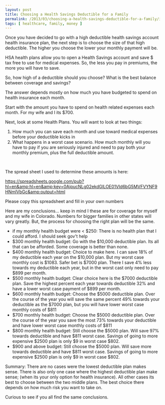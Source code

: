 ```yaml
---
layout: post
title: Choosing a Health Savings Deductible for a Family 
permalink: /2013/03/choosing-a-health-savings-deductible-for-a-family/index.html
tags: [ healthcare, family, money ]
---
```


Once you have decided to go with a high deductible health savings account health insurance plan, the next step is to choose the size of that high deductible. The higher you choose the lower your monthly payment will be.

HSA health plans allow you to open a Health Savings account and save $ tax free to use for medical expenses. So, the less you pay in premiums, the more you will have to save.

So, how high of a deductible should you choose? What is the best balance between coverage and savings?

The answer depends mostly on how much you have budgeted to spend on health insurance each month.

Start with the amount you have to spend on health related expenses each month. For my wife and I its $700.

Next, look at some Health Plans. You will want to look at two things:
<ol>
	<li>How much you can save each month and use toward medical expenses before your deductible kicks in</li>
	<li>What happens in a worst case scenario. How much monthly will you have to pay if you are seriously injured and need to pay both your monthly premium, plus the full deductible amount.</li>
</ol>
&nbsp;

The spread sheet I used to determine these amounts is here:

<a href="https://spreadsheets.google.com/pub?hl=en&amp;hl=en&amp;key=0AipucNLg02ekdGlLOE01Vld6bG5MVFVYNF9HNmlVbGc&amp;output=html">https://spreadsheets.google.com/pub?hl=en&amp;hl=en&amp;key=0AipucNLg02ekdGlLOE01Vld6bG5MVFVYNF9HNmlVbGc&amp;output=html</a>

Please copy this spreadsheet and fill in your own numbers

Here are my conclusions... keep in mind I these are for coverage for myself and my wife in Colorado. Numbers for bigger families in other states will vary greatly. But, the process for choosing the right plan will be the same.
<ul>
	<li>if my monthly health budget were &lt; $250: There is no health plan that I could afford. I should seek gov't help</li>
	<li>$300 monthly health budget: Go with the $10,000 deductible plan. Its all that can be afforded. Some coverage is better than none.</li>
	<li>$400 monthly health budget: Choice to make here. I can save 18% of my deductible each year on the $10,000 plan. But my worst case monthly cost is $1083. Safer bet is $7000 plan. There I save 4% less towards my deductible each year, but in the worst cast only need to pay $899 per month.</li>
	<li>$500 monthly health budget: Clear choice here is the $7000 deductible plan. Save the highest percent each year towards deductible 32% and have a lower worst case payment of $899 per month.</li>
	<li>$600 monthly health budget: Choose the $5000 deductible plan. Over the course of the year you will save the same percent 49% towards your deductible as the $7000 plan, but you will have lower worst case monthly costs of $811</li>
	<li>$700 monthly health budget: Choose the $5000 deductible plan. Over the course of the year you save the most 73% towards your deductible and have lower worst case monthly costs of $811</li>
	<li>$800 monthly health budget: Still choose the $5000 plan. Will save 97% towards deductible and have $811 worst case. Savings of going to more expensive $2500 plan is only $9 in worst case $802.</li>
	<li>$900 and above budget: Still choose the $5000 plan. Will save more towards deductible and have $811 worst case. Savings of going to more expensive $2500 plan is only $9 in worst case $802.</li>
</ul>
Summary: There are no cases were the lowest deductible plan makes sense. There is also only one case where the highest deductible plan make sense; (when its your only option for health insurance). All other cases its best to choose between the two middle plans. The best choice there depends on how much risk you want to take on.

Curious to see if you all find the same conclusions.